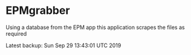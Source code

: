 # EPMgrabber
Using a database from the EPM app this application scrapes the files as required


Latest backup: Sun Sep 29 13:43:01 UTC 2019
